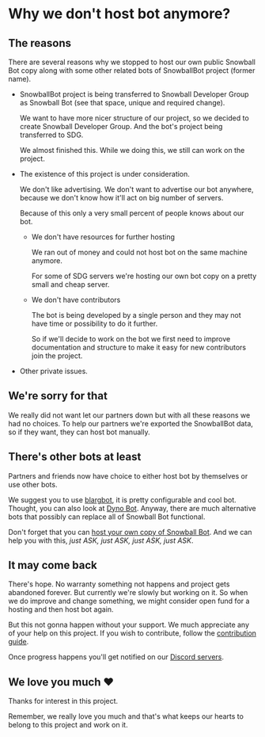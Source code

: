 # Why we don't host bot anymore?

## The reasons

There are several reasons why we stopped to host our own public Snowball Bot copy along with some other related bots of SnowballBot project (former name).

- SnowballBot project is being transferred to Snowball Developer Group as Snowball Bot (see that space, unique and required change).

  We want to have more nicer structure of our project, so we decided to create Snowball Developer Group. And the bot's project being transferred to SDG.

  We almost finished this. While we doing this, we still can work on the project.

- The existence of this project is under consideration.

  We don't like advertising. We don't want to advertise our bot anywhere, because we don't know how it'll act on big number of servers.

  Because of this only a very small percent of people knows about our bot.

  - We don't have resources for further hosting

    We ran out of money and could not host bot on the same machine anymore.

    For some of SDG servers we're hosting our own bot copy on a pretty small and cheap server.

  - We don't have contributors

    The bot is being developed by a single person and they may not have time or possibility to do it further.

    So if we'll decide to work on the bot we first need to improve documentation and structure to make it easy for new contributors join the project.

- Other private issues.

## We're sorry for that

We really did not want let our partners down but with all these reasons we had no choices. To help our partners we're exported the SnowballBot data, so if they want, they can host bot manually.

## There's other bots at least

Partners and friends now have choice to either host bot by themselves or use other bots.

We suggest you to use [blargbot](https://blargbot.xyz/), it is pretty configurable and cool bot. Thought, you can also look at [Dyno Bot](https://www.dynobot.net/). Anyway, there are much alternative bots that possibly can replace all of Snowball Bot functional.

Don't forget that you can [host your own copy of Snowball Bot](/docs/INSTALLATION.md). And we can help you with this, *just ASK, just ASK, just ASK, just ASK*.

## It may come back

There's hope. No warranty something not happens and project gets abandoned forever. But currently we're slowly but working on it. So when we do improve and change something, we might consider open fund for a hosting and then host bot again.

But this not gonna happen without your support. We much appreciate any of your help on this project. If you wish to contribute, follow the [contribution guide](/CONTRIBUTING.md).

Once progress happens you'll get notified on our [Discord servers](/README.md#join-our-discord-servers).

## We love you much ❤

Thanks for interest in this project.

Remember, we really love you much and that's what keeps our hearts to belong to this project and work on it.
